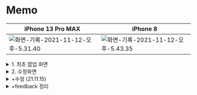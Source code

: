 # Memo

|  iPhone 13 Pro MAX    | iPhone 8 |
| ---- | ---- |
|  ![화면-기록-2021-11-12-오후-5.31.40](README.assets/화면-기록-2021-11-12-오후-5.31.40.gif)    |   ![화면-기록-2021-11-12-오후-5.43.35](README.assets/화면-기록-2021-11-12-오후-5.43.35.gif)   |






<details>
<summary>1. 최초 팝업 화면</summary>
`FirstLaunchHelper.swift`

```swift
import Foundation

class FirstLaunch {
    let wasLaunchedBefore: Bool
    var isFirstLaunch: Bool {
        return !wasLaunchedBefore
    }
    
    init(source: FirstLaunchDataSource) {
        let wasLaunchedBefore = source.getWasLaunchedBefore()
        self.wasLaunchedBefore = wasLaunchedBefore
        if !wasLaunchedBefore {
            source.setWasLaunchedBefore(true)
        }
    }
}

extension FirstLaunch {
    static func alwaysFirst() -> FirstLaunch {
        let source = AlwaysFirstLaunchDataSource()
        let firstLaunch = FirstLaunch(source: source)
        return firstLaunch
    } }

protocol FirstLaunchDataSource {
    func getWasLaunchedBefore() -> Bool
    func setWasLaunchedBefore(_ wasLaunchedBefore: Bool)
    
}

struct AlwaysFirstLaunchDataSource : FirstLaunchDataSource {
    func getWasLaunchedBefore() -> Bool { return false }
    func setWasLaunchedBefore(_ wasLaunchedBefore: Bool) {
        // do nothing
    }
}

struct UserDefaultsFirstLaunchDataSource : FirstLaunchDataSource {
    let defaults: UserDefaults
    let key: String
    func getWasLaunchedBefore() -> Bool {
        return defaults.bool(forKey: key)
    }
    func setWasLaunchedBefore(_ wasLaunchedBefore: Bool) {
        defaults.set(wasLaunchedBefore, forKey: key)
    }
}
```



`AppDelegate` - ` func application(_ application: UIApplication, didFinishLaunchingWithOptions launchOptions: [UIApplication.LaunchOptionsKey: Any]?) -> Bool`

```swift
#if DEBUG
  self.firstLaunch = FirstLaunch.alwaysFirst()
#else
  let source = UserDefaultsFirstLaunchDataSource(defaults: .standard, key: "com.arie.Memo")
  self.firstLaunch = FirstLaunch(source: source)
#endif
```



```swift
func showFirstInfoVC() {
  let appDelegate = UIApplication.shared.delegate as! AppDelegate
  if appDelegate.firstLaunch?.isFirstLaunch == true {
    print("first launch")
    let vc = FirstInfoViewController.instantiate()
    self.present(vc, animated: true, completion: nil)
  } else {
    print("not first")
  }
}
```

</details>


<details>
<summary>2. 수정화면</summary>


- swipe, back, 완료 시 메모 저장

1. 처음엔 swipe gesture를 커스텀해서 메모를 저장하는 방식으로 접근
```swift
override func viewDidLoad() {	            
 self.navigationController?.interactivePopGestureRecognizer?.isEnabled = false
  let edgePan = UIScreenEdgePanGestureRecognizer(target: self, action: #selector(screenEdgeSwiped))
  edgePan.edges = .left
  view.addGestureRecognizer(edgePan)
}
@objc func screenEdgeSwiped(_ recognizer: UIScreenEdgePanGestureRecognizer) {
  if recognizer.state == .recognized {
    saveMemo()
  }
}

```

2. `isMovingFromParent` `didMove`

   좀 더 찾아보니 이런 프로퍼티와 함수가 있었다고 한다. 그런데 이게 기획 의도에 맞는 구현인지 헷갈립니다..

```swift
    override func viewWillDisappear(_ animated: Bool) {
        super.viewWillDisappear(true)
        if isMovingFromParent {
            saveMemo()
        }
    }
    override func didMove(toParent parent: UIViewController?) {
        print(#function, parent) // pop할시 parent가 nil
    }
```



- 첫 줄 제목

처음에는 두 개의 UITextView를 스크롤뷰에 넣어서 title과 content를 분리하려 했었다. 엔터를 치면 다음 textView로 responder를 옮기는 방식으로...

삽질하다가 알게된 스크롤뷰의 상식

```swift
Content Layout Guide: ScrollView가 보여질 영역
Frame Layout Guide: 스크롤뷰의 Frame에 해당하는 영역, 즉 스마트폰 화면에서 ScrollView가 보여질 영역
```
하지만 하나의 텍스트뷰로도 가능할 것 같아서 변경

```swift
guard let text = textView.text else {
    return
}
if text.isEmpty {
    if let memo = memo {
        try! realm.write {
            realm.delete(memo)
        }
    }
    self.navigationController?.popViewController(animated: true)
    return
}

var title = ""
var content = ""

if let firstLineEndIndex = text.firstIndex(of: "\n") {
    title = String(text[...firstLineEndIndex])
    content = String(text[text.index(after: firstLineEndIndex)...])
} else {
    title = text
}
```

</details>

<details>
<summary>+수정 (21.11.15)</summary>

팀원들과 프로젝트 회고를 하면서 내가 놓친 부분이 많다는걸 깨닫고 재빠르게(이미 늦었나요...? 늦었다고 생각할때가 제일 빠르다..) 수정

- 사용자가 공백 또는 줄바꿈을 입력할 수도 있다.
  - `trimmingCharacters(in: .whitespacesAndNewlines)` : 문자열의 앞 뒤 공백과 줄바꿈을 제거해줌

```swift
guard let text = textView.text else {
    return
}

if text.trimmingCharacters(in: .whitespacesAndNewlines).isEmpty {
    if let memo = memo {
        try! realm.write {
            realm.delete(memo)
        }
    }
    self.navigationController?.popViewController(animated: true)
    return

}
        
```

- 키보드가 텍스트뷰를 가린다!

```swift
@IBOutlet weak var textViewBottonConstraints: NSLayoutConstraint!

override func viewWillAppear(_ animated: Bool) {
    super.viewWillAppear(animated)
    // keyboard
    NotificationCenter.default.addObserver(self, selector: #selector(keyboardWillAppear(notification:)), name: UIResponder.keyboardWillShowNotification, object: nil)
    NotificationCenter.default.addObserver(self, selector: #selector(keyboardWillDisappear(notification:)), name: UIResponder.keyboardWillHideNotification, object: nil)
    
}

override func viewWillDisappear(_ animated: Bool) {
    super.viewWillDisappear(true)
    // keyboard
    NotificationCenter.default.removeObserver(UIResponder.keyboardWillShowNotification)
    NotificationCenter.default.removeObserver(UIResponder.keyboardWillHideNotification)

}

@objc private func keyboardWillAppear(notification: NSNotification) {
    if let keyboardFrame: NSValue = notification.userInfo?[UIResponder.keyboardFrameEndUserInfoKey] as? NSValue {
        let keyboardHeight = keyboardFrame.cgRectValue.height
        textViewBottonConstraints.constant -= (keyboardHeight - self.view.safeAreaInsets.bottom)
        
        // 애니메이션 효과를 키보드 애니메이션 시간과 동일하게
        guard let animationDuration = notification.userInfo?[UIResponder.keyboardAnimationDurationUserInfoKey] as? TimeInterval else {
            return
        }
        UIView.animate(withDuration: animationDuration) {
            self.view.layoutIfNeeded()
        }
    }
}

@objc private func keyboardWillDisappear(notification: NSNotification) {
    // 애니메이션 효과를 키보드 애니메이션 시간과 동일하게
    let animationDuration = notification.userInfo?[UIResponder.keyboardAnimationDurationUserInfoKey] as! TimeInterval
    self.textViewBottonConstraints.constant = 0

    UIView.animate(withDuration: animationDuration) {
        self.view.layoutIfNeeded()
    }
}

```
</details>

<details>
<summary>+feedback 정리</summary>

- 아이폰/아이패드 대응 상태 확인!
  - 아이패드가 자동으로 체크되어 있는데 아이패드 대응이 되어 있지 않다면 대부분 100% 리젝된다.
- 앱 Display name을 잊는다면 Xcode Product Name이 앱의 이름이 된다.
- 뷰컨트롤러가 여러 씬에서 사용된다면 열거형을 활용해서 명확성을 부여해주기!
- Realm Query 분리
- 메서드명에 `get` 쓰지않기!
- Bool 값인걸 굳이 `OOO == true` 로 비교하지말자!
- `protocol StoryboardInitializable: AnyObject` 
  - 해당 프로토콜이 Class에서만 동작하게 구현하고싶다면 AnyObject를 상속해보자

</details>